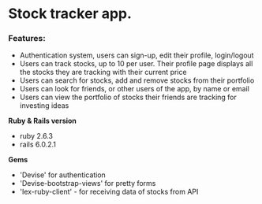 # Stock tracker app.

### Features:
- Authentication system, users can sign-up, edit their profile, login/logout
- Users can track stocks, up to 10 per user. Their profile page displays all the stocks they are tracking with their current price
- Users can search for stocks, add and remove stocks from their portfolio
- Users can look for friends, or other users of the app, by name or email
- Users can view the portfolio of stocks their friends are tracking for investing ideas

**Ruby & Rails version**
- ruby 2.6.3
- rails 6.0.2.1


**Gems**
- 'Devise' for authentication
- 'Devise-bootstrap-views' for pretty forms
- 'Iex-ruby-client' - for receiving data of stocks from API
